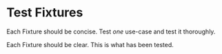 # Test Fixtures

Each Fixture should be concise. Test _one_ use-case and test it thoroughly.

Each Fixture should be clear. This is what has been tested.
